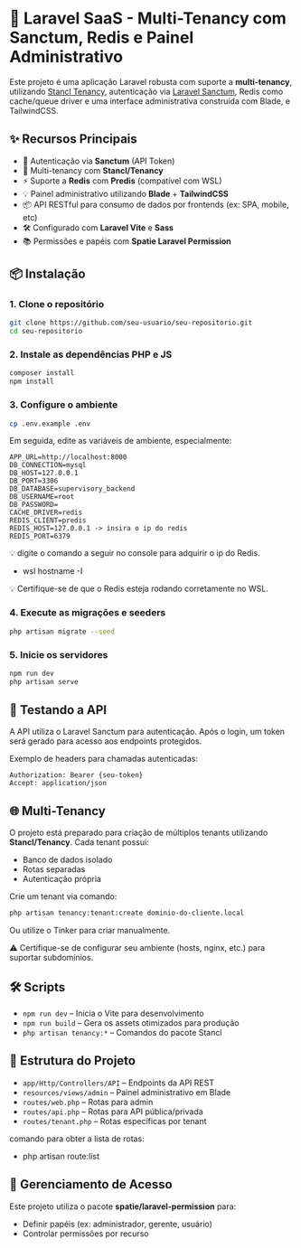 # 🧠 Laravel SaaS - Multi-Tenancy com Sanctum, Redis e Painel Administrativo

Este projeto é uma aplicação Laravel robusta com suporte a **multi-tenancy**, utilizando [Stancl Tenancy](https://tenancyforlaravel.com/), autenticação via [Laravel Sanctum](https://laravel.com/docs/sanctum), Redis como cache/queue driver e uma interface administrativa construída com Blade, e TailwindCSS.

## ✨ Recursos Principais

- 🔐 Autenticação via **Sanctum** (API Token)
- 🏢 Multi-tenancy com **Stancl/Tenancy**
- ⚡ Suporte a **Redis** com **Predis** (compatível com WSL)
- 💡 Painel administrativo utilizando **Blade** + **TailwindCSS**
- 📦 API RESTful para consumo de dados por frontends (ex: SPA, mobile, etc)
- 🛠️ Configurado com **Laravel Vite** e **Sass**
- 📚 Permissões e papéis com **Spatie Laravel Permission**

## 📦 Instalação

### 1. Clone o repositório

```bash
git clone https://github.com/seu-usuario/seu-repositorio.git
cd seu-repositorio
```

### 2. Instale as dependências PHP e JS

```bash
composer install
npm install
```

### 3. Configure o ambiente

```bash
cp .env.example .env
```

Em seguida, edite as variáveis de ambiente, especialmente:

```
APP_URL=http://localhost:8000
DB_CONNECTION=mysql
DB_HOST=127.0.0.1 
DB_PORT=3306
DB_DATABASE=supervisory_backend
DB_USERNAME=root
DB_PASSWORD=
CACHE_DRIVER=redis
REDIS_CLIENT=predis
REDIS_HOST=127.0.0.1 -> insira o ip do redis  
REDIS_PORT=6379
```
💡 digite o comando a seguir no console para adquirir o ip do Redis.
- wsl hostname -I

💡 Certifique-se de que o Redis esteja rodando corretamente no WSL.

### 4. Execute as migrações e seeders

```bash
php artisan migrate --seed
```

### 5. Inicie os servidores

```bash
npm run dev
php artisan serve
```

## 🧪 Testando a API

A API utiliza o Laravel Sanctum para autenticação. Após o login, um token será gerado para acesso aos endpoints protegidos.

Exemplo de headers para chamadas autenticadas:

```
Authorization: Bearer {seu-token}
Accept: application/json
```

## 🌐 Multi-Tenancy

O projeto está preparado para criação de múltiplos tenants utilizando **Stancl/Tenancy**. Cada tenant possui:

- Banco de dados isolado  
- Rotas separadas  
- Autenticação própria

Crie um tenant via comando:

```bash
php artisan tenancy:tenant:create dominio-do-cliente.local
```

Ou utilize o Tinker para criar manualmente.

⚠️ Certifique-se de configurar seu ambiente (hosts, nginx, etc.) para suportar subdomínios.

## 🛠️ Scripts

- `npm run dev` – Inicia o Vite para desenvolvimento  
- `npm run build` – Gera os assets otimizados para produção  
- `php artisan tenancy:*` – Comandos do pacote Stancl

## 📂 Estrutura do Projeto

- `app/Http/Controllers/API` – Endpoints da API REST  
- `resources/views/admin` – Painel administrativo em Blade  
- `routes/web.php` – Rotas para admin  
- `routes/api.php` – Rotas para API pública/privada  
- `routes/tenant.php` – Rotas específicas por tenant

comando para obter a lista de rotas:
- php artisan route:list


## 🔐 Gerenciamento de Acesso

Este projeto utiliza o pacote **spatie/laravel-permission** para:

- Definir papéis (ex: administrador, gerente, usuário)
- Controlar permissões por recurso


